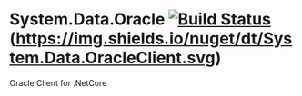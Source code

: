 # System.Data.Oracle [![Build Status](https://travis-ci.org/tonyrapozo/System.Data.OracleClient.png)](https://travis-ci.org/tonyrapozo/System.Data.OracleClient) (https://img.shields.io/nuget/dt/System.Data.OracleClient.svg)
Oracle Client for .NetCore
